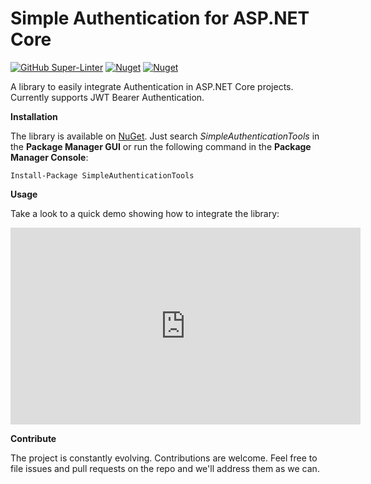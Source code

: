 # Simple Authentication for ASP.NET Core

[![GitHub Super-Linter](https://github.com/marcominerva/SimpleAuthentication/workflows/Lint%20Code%20Base/badge.svg)](https://github.com/marketplace/actions/super-linter)
[![Nuget](https://img.shields.io/nuget/v/SimpleAuthenticationTools)](https://www.nuget.org/packages/SimpleAuthenticationTools)
[![Nuget](https://img.shields.io/nuget/dt/SimpleAuthenticationTools)](https://www.nuget.org/packages/SimpleAuthenticationTools)


A library to easily integrate Authentication in ASP.NET Core projects. Currently supports JWT Bearer Authentication.

**Installation**

The library is available on [NuGet](https://www.nuget.org/packages/SimpleAuthenticationTools). Just search *SimpleAuthenticationTools* in the **Package Manager GUI** or run the following command in the **Package Manager Console**:

    Install-Package SimpleAuthenticationTools

**Usage**

Take a look to a quick demo showing how to integrate the library:

<iframe width="560" height="315" src="https://www.youtube.com/embed/P8atWWzm6Xk" title="Simple Authentication for ASP.NET Core" frameborder="0" allow="accelerometer; autoplay; clipboard-write; encrypted-media; gyroscope; picture-in-picture" allowfullscreen></iframe>

**Contribute**

The project is constantly evolving. Contributions are welcome. Feel free to file issues and pull requests on the repo and we'll address them as we can. 
